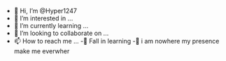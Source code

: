 - 👋 Hi, I’m @Hyper1247
- 👀 I’m interested in ...
- 🌱 I’m currently learning ...
- 💞️ I’m looking to collaborate on ...
- 📫 How to reach me ...
-🖤  Fall in learning 
-🥺  i am nowhere my presence make me everwher

<!---
Hyper1247/Hyper1247 is a ✨ special ✨ repository because its `README.md` (this file) appears on your GitHub profile.
You can click the Preview link to take a look at your changes.
--->

